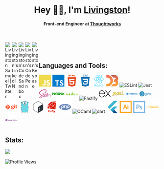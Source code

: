 <h1 align="center"> Hey 👋🏽, I'm <a href="https://livi.co">Livingston</a>!</h1>
<h4 align="center">Front-end Engineer at <a href="https://www.thoughtworks.com/">Thoughtworks</a></h4>

<br/>
<br/>

<a href="https://twitter.com/delivi">
  <img align="left" alt="Livingston Samuel | Twitter" width="22px" src="https://www.vectorlogo.zone/logos/twitter/twitter-tile.svg" />
</a>
<a href="https://www.linkedin.com/in/delivi/">
  <img align="left" alt="Livingston's LinkedIN" width="22px" src="https://www.vectorlogo.zone/logos/linkedin/linkedin-tile.svg" />
</a>
<a href="https://codesandbox.io/u/livingston">
  <img align="left" alt="Livingston's CodeSandbox" width="22px" src="https://pbs.twimg.com/profile_images/1466434875553157131/lqrxLMbj_400x400.png" />
</a>
<a href="https://codepen.io/livingston">
  <img align="left" alt="Livingston's CodePen" width="22px" src="https://www.vectorlogo.zone/logos/codepen/codepen-tile.svg" />
</a>
<a href="https://keybase.io/livingston">
  <img align="left" alt="Livingston's Keybase" width="22px" src="https://www.vectorlogo.zone/logos/keybase/keybase-tile.svg" />
</a>

<br/>
<br/>

<h2>Languages and Tools:</h2>

<p align="left">
	<a href="#javascript" title="JavaScript"><img src="https://raw.githubusercontent.com/devicons/devicon/master/icons/javascript/javascript-plain.svg" alt="javascript" width="40" height="40"/></a>
	<a href="#javascript" title="JavaScript"><img src="https://raw.githubusercontent.com/devicons/devicon/master/icons/typescript/typescript-original.svg" alt="javascript" width="40" height="40"/></a>
	<a href="#html5" title="HTML5"><img src="https://raw.githubusercontent.com/devicons/devicon/master/icons/html5/html5-plain-wordmark.svg" alt="html5" width="40" height="40"/></a>
	<a href="#css3" title="CSS3"><img src="https://raw.githubusercontent.com/devicons/devicon/master/icons/css3/css3-plain-wordmark.svg" alt="css3" width="40" height="40"/></a>
	<a href="#reactjs" title="React"><img src="https://raw.githubusercontent.com/devicons/devicon/master/icons/react/react-original-wordmark.svg" alt="react" width="40" height="40"/></a>
	<a href="#d3js" title="D3.js"><img src="https://raw.githubusercontent.com/devicons/devicon/master/icons/d3js/d3js-original.svg" alt="d3js" width="40" height="40"/></a>
	<img src="https://www.vectorlogo.zone/logos/eslint/eslint-icon.svg" alt="ESLint" width="40" height="40"/>
	<img src="https://www.vectorlogo.zone/logos/jestjsio/jestjsio-icon.svg" alt="Jest" width="40" height="40"/>
	<a href="#sass" title="SASS"><img src="https://raw.githubusercontent.com/devicons/devicon/master/icons/sass/sass-original.svg" alt="sass" width="40" height="40"/></a>
	<a href="#nginx" title="nginx"><img src="https://raw.githubusercontent.com/devicons/devicon/master/icons/nginx/nginx-original.svg" alt="nginx" height="40"/></a>
	<a href="#nodejs" title="nodejs"><img src="https://raw.githubusercontent.com/devicons/devicon/master/icons/nodejs/nodejs-plain-wordmark.svg" alt="nodejs" height="40"/></a>
	<img src="https://raw.githubusercontent.com/fastify/graphics/master/short-logo.png" alt="Fastify" height="40"/>
	<a href="#expressjs" title="express.js"><img src="https://raw.githubusercontent.com/devicons/devicon/master/icons/express/express-original.svg" alt="express" height="40"/></a>
	<a href="#babeljs" title="babeljs"><img src="https://raw.githubusercontent.com/devicons/devicon/master/icons/babel/babel-original.svg" alt="babel" height="40"/></a>
	<a href="#webpack" title="Webpack"><img src="https://raw.githubusercontent.com/devicons/devicon/master/icons/webpack/webpack-original-wordmark.svg" alt="webpack" width="40" height="40"/></a>
	<a href="#yarn" title="Yarn"><img src="https://raw.githubusercontent.com/devicons/devicon/master/icons/yarn/yarn-original-wordmark.svg" alt="Yarn" height="40"/></a>
	<a href="#git" title="git"><img src="https://raw.githubusercontent.com/devicons/devicon/master/icons/git/git-plain-wordmark.svg" alt="git" width="40" height="40"/></a>
	<a href="#go" title="golang"><img src="https://raw.githubusercontent.com/devicons/devicon/master/icons/go/go-original.svg" alt="go" width="40" height="40"/></a>
	<a href="#bash" title="shell scripting"><img src="https://raw.githubusercontent.com/devicons/devicon/master/icons/bash/bash-original.svg" alt="bash" width="40" height="40"/></a>
	<a href="#ruby" title="Ruby"><img src="https://raw.githubusercontent.com/devicons/devicon/master/icons/ruby/ruby-plain-wordmark.svg" alt="ruby" width="40" height="40"/></a>
	<a href="#php" title="PHP"><img src="https://raw.githubusercontent.com/devicons/devicon/master/icons/php/php-plain.svg" alt="php" width="40" height="40"/></a>
	<img src="https://www.vectorlogo.zone/logos/ocaml/ocaml-ar21.svg" alt="OCaml" height="40"/>
	<img src="https://www.vectorlogo.zone/logos/dartlang/dartlang-icon.svg" alt="dart" width="40" height="40"/>
	<a href="#flutter" title="Flutter"><img src="https://raw.githubusercontent.com/devicons/devicon/master/icons/flutter/flutter-original.svg" alt="flutter" width="40" height="40"/></a>
	<a href="#illustrator" title="Adobe Illustrator"><img src="https://raw.githubusercontent.com/devicons/devicon/master/icons/illustrator/illustrator-line.svg" alt="illustrator" width="40" height="40"/></a>
	<a href="#photoshop" title="Adobe Photoshop"><img src="https://raw.githubusercontent.com/devicons/devicon/master/icons/photoshop/photoshop-line.svg" alt="photoshop" width="40" height="40"/></a>
	<a href="#sketch" title="Sketch"><img src="https://raw.githubusercontent.com/devicons/devicon/master/icons/sketch/sketch-line-wordmark.svg" alt="sketch" width="40" height="40"/></a>
	<a href="#vscode" title="Visual Studio Code"><img src="https://raw.githubusercontent.com/devicons/devicon/master/icons/visualstudio/visualstudio-plain-wordmark.svg" alt="VS Code" width="40" height="40"/></a>
</p>


<h2>Stats:</h2>
<img src="https://github-readme-stats.vercel.app/api/top-langs/?username=livingston&theme=gotham&hide_border=true" />



![Profile Views](https://komarev.com/ghpvc/?username=livingston&style=flat-square)
